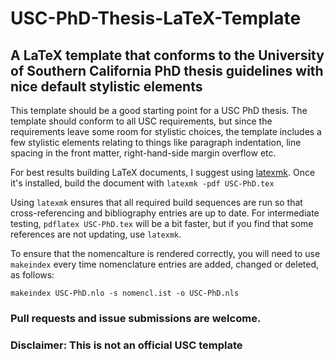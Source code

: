 # USC-PhD-Thesis-LaTeX-Template
## A LaTeX template that conforms to the University of Southern California PhD thesis guidelines with nice default stylistic elements

This template should be a good starting point for a USC PhD thesis. The template should conform to all USC requirements, but since the requirements leave some room for stylistic choices,
the template includes a few stylistic elements relating to things like paragraph indentation, line spacing in the front matter, right-hand-side margin overflow etc.

For best results building LaTeX documents, I suggest using [latexmk](https://www.ctan.org/pkg/latexmk/). Once it's installed, build the document with
`latexmk -pdf USC-PhD.tex`

Using `latexmk` ensures that all required build sequences are run so that cross-referencing and bibliography entries are up to date.
For intermediate testing, `pdflatex USC-PhD.tex` will be a bit faster, but if you find that some references are not updating, use `latexmk`.

To ensure that the nomencalture is rendered correctly, you will need to use `makeindex` every time nomenclature entries are added, changed or deleted, as follows:

`makeindex USC-PhD.nlo -s nomencl.ist -o USC-PhD.nls`

### Pull requests and issue submissions are welcome.

### Disclaimer: This is not an official USC template
